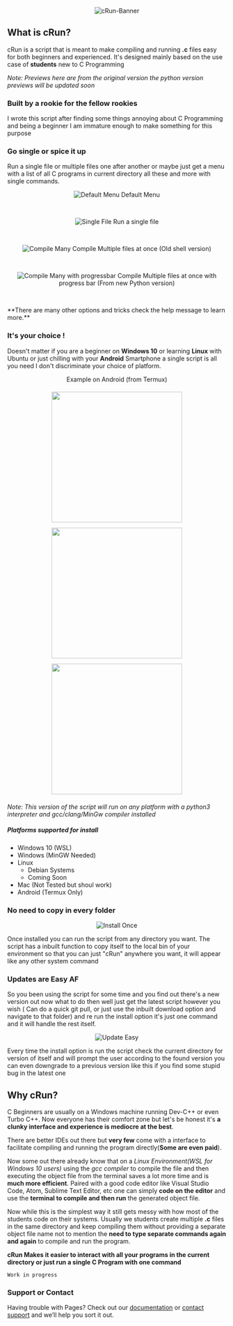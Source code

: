 <p align="center">
  <img src="https://i.ibb.co/wYD0TKy/c-Run-image.png" alt="cRun-Banner"/>
</p>

## What is cRun?

cRun is a script that is meant to make compiling and running **.c** files easy
for both beginners and experienced. It's designed mainly based on the use case
of **students** new to C Programming

_Note: Previews here are from the original version the python version previews
will be updated soon_

### Built by a rookie for the fellow rookies

I wrote this script after finding some things annoying about C Programming and
being a beginner I am immature enough to make something for this purpose

### Go single or spice it up

Run a single file or multiple files one after another or maybe just get a menu
with a list of all C programs in current directory all these and more with
single commands.

<p align="center">
  <img src="https://i.ibb.co/hCPZSPv/Menu-Default.gif" alt="Default Menu"/>
  Default Menu
</p>
<p>&nbsp;</p>
<p align="center">
  <img src="https://i.ibb.co/NYhcD54/Single-File.gif" alt="Single File"/>
  Run a single file
</p>
<p>&nbsp;</p>
<p align="center">
  <img src="https://i.ibb.co/KzLqwF6/Multi-Compile.gif" alt="Compile Many"/>
  Compile Multiple files at once (Old shell version)
</p>
<p>&nbsp;</p>
<p align="center">
  <img src ="https://i.ibb.co/NYF5mzF/Multi-Compile-py.gif" alt="Compile Many with progressbar"/>
  Compile Multiple files at once with progress bar (From new Python version)
</p>
<p>&nbsp;</p>
**There are many other options and tricks check the help message to learn more.**

### It's your choice !

Doesn't matter if you are a beginner on **Windows 10** or learning **Linux**
with Ubuntu or just chilling with your **Android** Smartphone a single script is
all you need I don't discriminate your choice of platform.

<p align ="center">Example on Android (from Termux)</p>
<p float="left" align ="center">
  <img src="https://i.ibb.co/WnKXX9n/Termux-Install.jpg" width="300" style="padding: 6px" />
  <img src="https://i.ibb.co/JsDtHxy/Termux.jpg" width="300" style="padding: 6px" />
  <img src="https://i.ibb.co/JCwzJsP/Termux-Run.jpg" width="300" style="padding: 6px" />
</p>

_Note: This version of the script will run on any platform with a python3
interpreter and gcc/clang/MinGw compiler installed_

##### Platforms supported for install

- Windows 10 (WSL)
- Windows (MinGW Needed)
- Linux
  - Debian Systems
  - Coming Soon
- Mac (Not Tested but shoul work)
- Android (Termux Only)

### No need to copy in every folder

<p align="center">
  <img src="https://i.ibb.co/zs3gNqL/Install-fresh.gif" alt="Install Once"/>
</p>

Once installed you can run the script from any directory you want. The script
has a inbuilt function to copy itself to the local bin of your environment so
that you can just "cRun" anywhere you want, it will appear like any other system
command

### Updates are Easy AF

So you been using the script for some time and you find out there's a new
version out now what to do then well just get the latest script however you wish
( Can do a quick git pull, or just use the inbuilt download option and navigate
to that folder) and re run the install option it's just one command and it will
handle the rest itself.

<p align="center">
  <img src="https://i.ibb.co/jkxgzVD/Update-Higher-V.gif" alt="Update Easy"/>
</p>

Every time the install option is run the script check the current directory for
version of itself and will prompt the user according to the found version you
can even downgrade to a previous version like this if you find some stupid bug
in the latest one

## Why cRun?

C Beginners are usually on a Windows machine running Dev-C++ or even Turbo C++.
Now everyone has their comfort zone but let's be honest it's **a clunky
interface and experience is mediocre at the best**.

There are better IDEs out there but **very few** come with a interface to
facilitate compiling and running the program directly(**Some are even paid**).

Now some out there already know that on a _Linux Environment(WSL for Windows 10
users)_ using the _gcc compiler_ to compile the file and then executing the
object file from the terminal saves a lot more time and is **much more
efficient**. Paired with a good code editor like Visual Studio Code, Atom,
Sublime Text Editor, etc one can simply **code on the editor** and use the
**terminal to compile and then run** the generated object file.

Now while this is the simplest way it still gets messy with how most of the
students code on their systems. Usually we students create multiple **.c** files
in the same directory and keep compiling them without providing a separate
object file name not to mention the **need to type separate commands again and
again** to compile and run the program.

**cRun Makes it easier to interact with all your programs in the current
directory or just run a single C Program with one command**

```
Work in progress
```

### Support or Contact

Having trouble with Pages? Check out our
[documentation](https://help.github.com/categories/github-pages-basics/) or
[contact support](https://github.com/contact) and we’ll help you sort it out.
